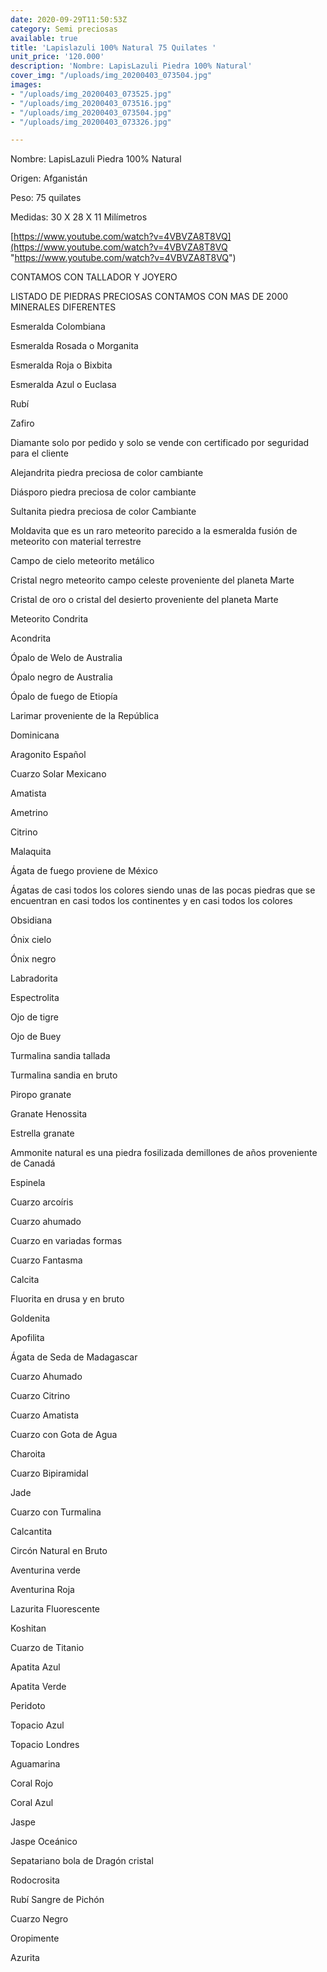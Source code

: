 ```yaml
---
date: 2020-09-29T11:50:53Z
category: Semi preciosas
available: true
title: 'Lapislazuli 100% Natural 75 Quilates '
unit_price: '120.000'
description: 'Nombre: LapisLazuli Piedra 100% Natural'
cover_img: "/uploads/img_20200403_073504.jpg"
images:
- "/uploads/img_20200403_073525.jpg"
- "/uploads/img_20200403_073516.jpg"
- "/uploads/img_20200403_073504.jpg"
- "/uploads/img_20200403_073326.jpg"

---
```

Nombre: LapisLazuli Piedra 100% Natural

Origen: Afganistán 

Peso: 75 quilates

Medidas: 30 X 28 X 11 Milímetros

[https://www.youtube.com/watch?v=4VBVZA8T8VQ](https://www.youtube.com/watch?v=4VBVZA8T8VQ "https://www.youtube.com/watch?v=4VBVZA8T8VQ")

CONTAMOS CON TALLADOR Y JOYERO 

LISTADO DE PIEDRAS PRECIOSAS CONTAMOS CON MAS DE 2000 MINERALES DIFERENTES

Esmeralda Colombiana

Esmeralda Rosada o Morganita

Esmeralda Roja o Bixbita

Esmeralda Azul o Euclasa

Rubí

Zafiro

Diamante solo por pedido y solo se vende con certificado por seguridad para el cliente

Alejandrita piedra preciosa de color cambiante

Diásporo piedra preciosa de color cambiante

Sultanita piedra preciosa de color Cambiante

Moldavita que es un raro meteorito parecido a la esmeralda fusión de meteorito con material terrestre

Campo de cielo meteorito metálico

Cristal negro meteorito campo celeste proveniente del planeta Marte

Cristal de oro o cristal del desierto proveniente del planeta Marte

Meteorito Condrita

Acondrita

Ópalo de Welo de Australia

Ópalo negro de Australia

Ópalo de fuego de Etiopía

Larimar proveniente de la República

Dominicana

Aragonito Español

Cuarzo Solar Mexicano

Amatista

Ametrino

Citrino

Malaquita

Ágata de fuego proviene de México

Ágatas de casi todos los colores siendo unas de las pocas piedras que se encuentran en casi todos los continentes y en casi todos los colores

Obsidiana

Ónix cielo

Ónix negro

Labradorita

Espectrolita

Ojo de tigre

Ojo de Buey

Turmalina sandia tallada

Turmalina sandia en bruto

Piropo granate

Granate Henossita

Estrella granate

Ammonite natural es una piedra fosilizada demillones de años proveniente de Canadá

Espinela

Cuarzo arcoíris

Cuarzo ahumado

Cuarzo en variadas formas

Cuarzo Fantasma

Calcita

Fluorita en drusa y en bruto

Goldenita

Apofilita

Ágata de Seda de Madagascar

Cuarzo Ahumado

Cuarzo Citrino

Cuarzo Amatista

Cuarzo con Gota de Agua

Charoita

Cuarzo Bipiramidal

Jade

Cuarzo con Turmalina

Calcantita

Circón Natural en Bruto

Aventurina verde

Aventurina Roja

Lazurita Fluorescente

Koshitan

Cuarzo de Titanio

Apatita Azul

Apatita Verde

Peridoto

Topacio Azul

Topacio Londres

Aguamarina

Coral Rojo

Coral Azul

Jaspe

Jaspe Oceánico

Sepatariano bola de Dragón cristal

Rodocrosita

Rubí Sangre de Pichón

Cuarzo Negro

Oropimente

Azurita
